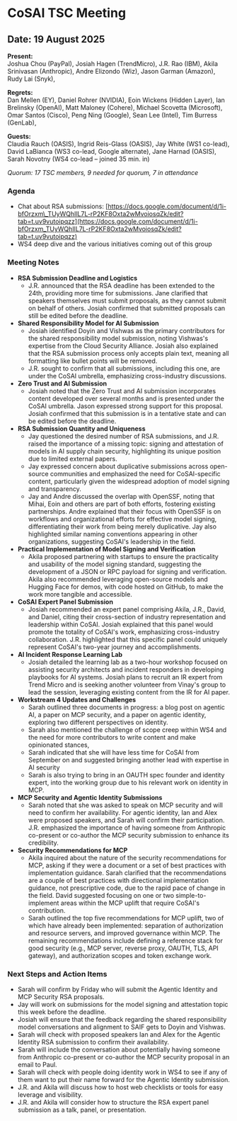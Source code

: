 # CoSAI TSC Meeting

## Date: 19 August 2025

**Present:**    
 Joshua Chou (PayPal), Josiah Hagen (TrendMicro), J.R. Rao (IBM), Akila Srinivasan (Anthropic), Andre Elizondo (Wiz),  Jason Garman (Amazon), Rudy Lai (Snyk), 

**Regrets:**  
Dan Mellen (EY), Daniel Rohrer (NVIDIA),  Eoin Wickens (Hidden Layer), Ian Brelinsky (OpenAI),  Matt Maloney (Cohere), Michael Scovetta (Microsoft), Omar Santos (Cisco), Peng Ning (Google),  Sean Lee (Intel), Tim Burress (GenLab), 

**Guests:**   
Claudia Rauch (OASIS), Ingrid Reis-Glass (OASIS),  Jay White (WS1 co-lead), David LaBianca (WS3 co-lead, Google alternate), Jane Harnad (OASIS), Sarah Novotny (WS4 co-lead – joined 35 min. in)

*Quorum: 17 TSC members, 9 needed for quorum,  7 in attendance*

### Agenda

* Chat about RSA submissions: [https://docs.google.com/document/d/1i-bfOrzxm\_TUyWQhIlL7L-rP2KF8Oxta2wMvoiosqZk/edit?tab=t.uv9vutoipqzz](https://docs.google.com/document/d/1i-bfOrzxm_TUyWQhIlL7L-rP2KF8Oxta2wMvoiosqZk/edit?tab=t.uv9vutoipqzz)
* WS4 deep dive and the various initiatives coming out of this group

### Meeting Notes

* **RSA Submission Deadline and Logistics**  
  *  J.R. announced that the RSA deadline has been extended to the 24th, providing more time for submissions. Jane clarified that speakers themselves must submit proposals, as they cannot submit on behalf of others. Josiah confirmed that submitted proposals can still be edited before the deadline.  
* **Shared Responsibility Model for AI Submission**  
  *  Josiah identified Doyin and Vishwas as the primary contributors for the shared responsibility model submission, noting Vishwas's expertise from the Cloud Security Alliance. Josiah also explained that the RSA submission process only accepts plain text, meaning all formatting like bullet points will be removed.  
  *  J.R. sought to confirm that all submissions, including this one, are under the CoSAI umbrella, emphasizing cross-industry discussions.  
* **Zero Trust and AI Submission**  
  * Josiah noted that the Zero Trust and AI submission incorporates content developed over several months and is presented under the CoSAI umbrella. Jason expressed strong support for this proposal. Josiah confirmed that this submission is in a tentative state and can be edited before the deadline.  
* **RSA Submission Quantity and Uniqueness**  
  * Jay questioned the desired number of RSA submissions, and J.R. raised the importance of a missing topic: signing and attestation of models in AI supply chain security, highlighting its unique position due to limited external papers.   
  * Jay expressed concern about duplicative submissions across open-source communities and emphasized the need for CoSAI-specific content, particularly given the widespread adoption of model signing and transparency.  
  * Jay and Andre discussed the overlap with OpenSSF, noting that Mihai, Eoin and others are part of both efforts, fostering existing partnerships. Andre explained that their focus with OpenSSF is on workflows and organizational efforts for effective model signing, differentiating their work from being merely duplicative. Jay also highlighted similar naming conventions appearing in other organizations, suggesting CoSAI's leadership in the field.  
* **Practical Implementation of Model Signing and Verification**   
  * Akila proposed partnering with startups to ensure the practicality and usability of the model signing standard, suggesting the development of a JSON or RPC payload for signing and verification. Akila also recommended leveraging open-source models and Hugging Face for demos, with code hosted on GitHub, to make the work more tangible and accessible.  
* **CoSAI Expert Panel Submission**   
  * Josiah recommended an expert panel comprising Akila, J.R., David, and Daniel, citing their cross-section of industry representation and leadership within CoSAI. Josiah explained that this panel would promote the totality of CoSAI's work, emphasizing cross-industry collaboration. J.R. highlighted that this specific panel could uniquely represent CoSAI's two-year journey and accomplishments.  
* **AI Incident Response Learning Lab**  
  * Josiah detailed the learning lab as a two-hour workshop focused on assisting security architects and incident responders in developing playbooks for AI systems. Josiah plans to recruit an IR expert from Trend Micro and is seeking another volunteer from Vinay's group to lead the session, leveraging existing content from the IR for AI paper.  
* **Workstream 4 Updates and Challenges**   
  * Sarah outlined three documents in progress: a blog post on agentic AI, a paper on MCP security, and a paper on agentic identity, exploring two different perspectives on identity.   
  * Sarah also mentioned the challenge of scope creep within WS4 and the need for more contributors to write content and make opinionated stances,  
  * Sarah indicated that she will have less time for CoSAI from September on and suggested bringing another lead with expertise in AI security  
  *  Sarah is also trying to bring in an OAUTH spec founder and identity expert, into the working group due to his relevant work on identity in MCP.  
* **MCP Security and Agentic Identity Submissions**  
  * Sarah noted that she was asked to speak on MCP security and will need to confirm her availability. For agentic identity, Ian and Alex were proposed speakers, and Sarah will confirm their participation. J.R. emphasized the importance of having someone from Anthropic co-present or co-author the MCP security submission to enhance its credibility.  
* **Security Recommendations for MCP**   
  * Akila inquired about the nature of the security recommendations for MCP, asking if they were a document or a set of best practices with implementation guidance. Sarah clarified that the recommendations are a couple of best practices with directional implementation guidance, not prescriptive code, due to the rapid pace of change in the field. David suggested focusing on one or two simple-to-implement areas within the MCP uplift that require CoSAI's contribution.  
  * Sarah outlined the top five recommendations for MCP uplift, two of which have already been implemented: separation of authorization and resource servers, and improved governance within MCP. The remaining recommendations include defining a reference stack for good security (e.g., MCP server, reverse proxy, OAUTH, TLS, API gateway), and authorization scopes and token exchange work.

### Next Steps and Action Items

* Sarah will confirm by Friday who will submit the Agentic Identity and MCP Security RSA proposals.  
* Jay will work on submissions for the model signing and attestation topic this week before the deadline.  
* Josiah will ensure that the feedback regarding the shared responsibility model conversations and alignment to SAIF gets to Doyin and Vishwas.  
* Sarah will check with proposed speakers Ian and Alex for the Agentic Identity RSA submission to confirm their availability.  
* Sarah will include the conversation about potentially having someone from Anthropic co-present or co-author the MCP security proposal in an email to Paul.  
* Sarah will check with people doing identity work in WS4 to see if any of them want to put their name forward for the Agentic Identity submission.  
* J.R. and Akila will discuss how to host web checklists or tools for easy leverage and visibility.  
* J.R. and Akila will consider how to structure the RSA expert panel submission as a talk, panel, or presentation.


